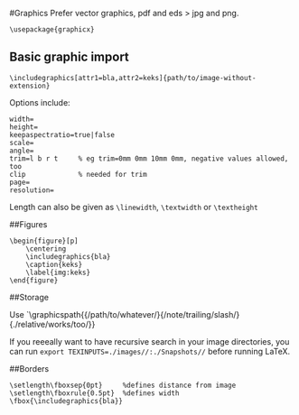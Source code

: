 #Graphics
Prefer vector graphics, pdf and eds > jpg and png.

    \usepackage{graphicx}

## Basic graphic import

    \includegraphics[attr1=bla,attr2=keks]{path/to/image-without-extension}

Options include:

    width=
    height=
    keepaspectratio=true|false
    scale=
    angle=
    trim=l b r t     % eg trim=0mm 0mm 10mm 0mm, negative values allowed, too
    clip             % needed for trim
    page=
    resolution=

Length can also be given as `\linewidth`, `\textwidth` or `\textheight`

##Figures

    \begin{figure}[p]
        \centering
        \includegraphics{bla}
        \caption{keks}
        \label{img:keks}
    \end{figure}

##Storage

Use `\graphicspath{{/path/to/whatever/}{/note/trailing/slash/}{./relative/works/too/}}

If you reeeally want to have recursive search in your image directories, you can run `export TEXINPUTS=./images//:./Snapshots//` before running LaTeX.


##Borders

    \setlength\fboxsep{0pt}     %defines distance from image
    \setlength\fboxrule{0.5pt}  %defines width
    \fbox{\includegraphics{bla}}


